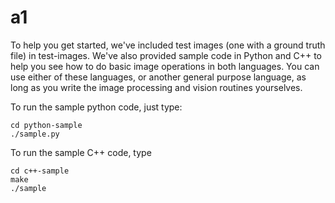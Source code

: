 # a1

To help you get started, we've included test images (one with a ground truth file) in test-images. We've also provided sample code in Python and C++
to help you see how to do basic image operations in both languages. You can use either of these languages, or another general purpose language,
as long as you write the image processing and vision routines yourselves.

To run the sample python code, just type:

```
cd python-sample
./sample.py
```

To run the sample C++ code, type
```
cd c++-sample
make
./sample
```

